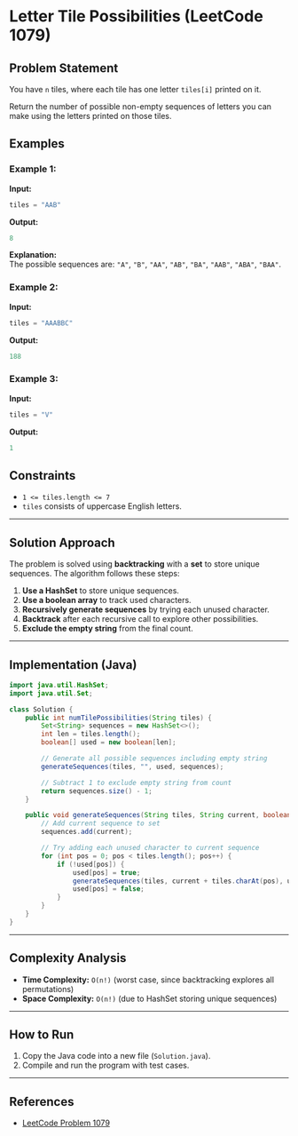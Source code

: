 # Letter Tile Possibilities (LeetCode 1079)  

## Problem Statement
You have `n` tiles, where each tile has one letter `tiles[i]` printed on it.

Return the number of possible non-empty sequences of letters you can make using the letters printed on those tiles. 

## Examples

### Example 1:  
**Input:**   
```java
tiles = "AAB"
```
**Output:**  
```java
8
```
**Explanation:**  
The possible sequences are: `"A"`, `"B"`, `"AA"`, `"AB"`, `"BA"`, `"AAB"`, `"ABA"`, `"BAA"`.

### Example 2:
**Input:**  
```java
tiles = "AAABBC"
```
**Output:**  
```java
188
```

### Example 3: 
**Input:**  
```java
tiles = "V"
```
**Output:**  
```java
1
```

## Constraints  
- `1 <= tiles.length <= 7`
- `tiles` consists of uppercase English letters.

---

## Solution Approach 
The problem is solved using **backtracking** with a **set** to store unique sequences. The algorithm follows these steps:

1. **Use a HashSet** to store unique sequences.
2. **Use a boolean array** to track used characters.
3. **Recursively generate sequences** by trying each unused character.
4. **Backtrack** after each recursive call to explore other possibilities.
5. **Exclude the empty string** from the final count.

---

## Implementation (Java)
```java
import java.util.HashSet;
import java.util.Set;

class Solution {
    public int numTilePossibilities(String tiles) {
        Set<String> sequences = new HashSet<>();
        int len = tiles.length();
        boolean[] used = new boolean[len];

        // Generate all possible sequences including empty string
        generateSequences(tiles, "", used, sequences);

        // Subtract 1 to exclude empty string from count
        return sequences.size() - 1;
    }

    public void generateSequences(String tiles, String current, boolean[] used, Set<String> sequences) {
        // Add current sequence to set
        sequences.add(current);

        // Try adding each unused character to current sequence
        for (int pos = 0; pos < tiles.length(); pos++) {
            if (!used[pos]) {
                used[pos] = true;
                generateSequences(tiles, current + tiles.charAt(pos), used, sequences);
                used[pos] = false;
            }
        }
    }
}
```

---

## Complexity Analysis
- **Time Complexity:** `O(n!)` (worst case, since backtracking explores all permutations)
- **Space Complexity:** `O(n!)` (due to HashSet storing unique sequences)

---

## How to Run
1. Copy the Java code into a new file (`Solution.java`).
2. Compile and run the program with test cases.

---

## References
- [LeetCode Problem 1079](https://leetcode.com/problems/letter-tile-possibilities/)

